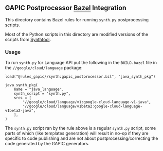 ## GAPIC Postprocessor [Bazel](https://www.bazel.build/) Integration

This directory contains Bazel rules for running `synth.py` postprocessing 
scripts.

Most of the Python scripts in this directory are modified versions of the 
scripts from [Synthtool](https://github.com/googleapis/synthtool).

### Usage
To run `synth.py` for Language API put the following in the `BUILD.bazel` file 
in the `//google/cloud/language` package:  

```bzl
load("@rules_gapic//synth:gapic_postprocessor.bzl", "java_synth_pkg")

java_synth_pkg(
    name = "java_language",
    synth_script = "synth.py",
    srcs = [
        "//google/cloud/language/v1:google-cloud-language-v1-java",
        "//google/cloud/language/v1beta2:google-cloud-language-v1beta2-java",
    ],
)
```

The `synth.py` script ran by the rule above is a regular `synth.py` script,
some parts of which (like templates generation) will result in no-op if they 
are specific to code publishing and are not about postprocessing/correcting the
code generated by the GAPIC generators.